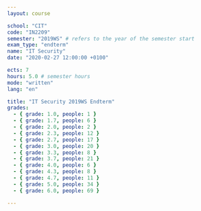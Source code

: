 ```yaml
---
layout: course

school: "CIT"
code: "IN2209"
semester: "2019WS" # refers to the year of the semester start
exam_type: "endterm"
name: "IT Security"
date: "2020-02-27 12:00:00 +0100"

ects: 7
hours: 5.0 # semester hours
mode: "written"
lang: "en"

title: "IT Security 2019WS Endterm"
grades:
  - { grade: 1.0, people: 1 }
  - { grade: 1.7, people: 6 }
  - { grade: 2.0, people: 2 }
  - { grade: 2.3, people: 12 }
  - { grade: 2.7, people: 17 }
  - { grade: 3.0, people: 20 }
  - { grade: 3.3, people: 8 }
  - { grade: 3.7, people: 21 }
  - { grade: 4.0, people: 6 }
  - { grade: 4.3, people: 8 }
  - { grade: 4.7, people: 11 }
  - { grade: 5.0, people: 34 }
  - { grade: 6.0, people: 69 }

---
```



